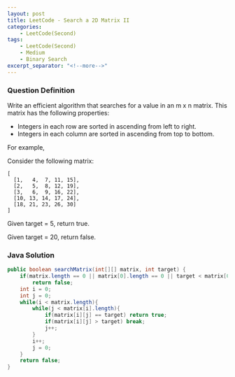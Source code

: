 ```yaml
---
layout: post
title: LeetCode - Search a 2D Matrix II
categories:
    - LeetCode(Second)
tags:
    - LeetCode(Second)
    - Medium
    - Binary Search
excerpt_separator: "<!--more-->"
---
```


### Question Definition
Write an efficient algorithm that searches for a value in an m x n matrix. This matrix has the following properties:

* Integers in each row are sorted in ascending from left to right.
* Integers in each column are sorted in ascending from top to bottom.
<!--more-->

For example,

Consider the following matrix:
```
[
  [1,   4,  7, 11, 15],
  [2,   5,  8, 12, 19],
  [3,   6,  9, 16, 22],
  [10, 13, 14, 17, 24],
  [18, 21, 23, 26, 30]
]
```
Given target = 5, return true.

Given target = 20, return false.
### Java Solution
```java
public boolean searchMatrix(int[][] matrix, int target) {
    if(matrix.length == 0 || matrix[0].length == 0 || target < matrix[0][0])
        return false;
    int i = 0;
    int j = 0;
    while(i < matrix.length){
        while(j < matrix[i].length){
            if(matrix[i][j] == target) return true;
            if(matrix[i][j] > target) break;
            j++;
        }
        i++;
        j = 0;
    }
    return false;
}
```